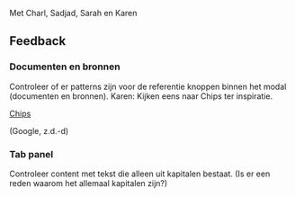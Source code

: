 
Met Charl, Sadjad, Sarah en Karen


## Feedback

### Documenten en bronnen

Controleer of er patterns zijn voor de referentie knoppen binnen het modal (documenten en bronnen).
Karen: Kijken eens naar Chips ter inspiratie.

[Chips](https://material.io/components/chips/)

(Google, z.d.-d)


### Tab panel

Controleer content met tekst die alleen uit kapitalen bestaat. (Is er een reden waarom het allemaal kapitalen zijn?)

